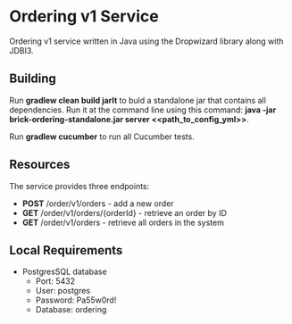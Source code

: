 # Ordering v1 Service

Ordering v1 service written in Java using the Dropwizard library along with JDBI3.

## Building
Run **gradlew clean build jarIt** to buld a standalone jar that contains all dependencies. Run it at the command line using this command: **java -jar brick-ordering-standalone.jar server <<path_to_config_yml>>**.

Run **gradlew cucumber** to run all Cucumber tests.

## Resources
The service provides three endpoints:
* **POST** /order/v1/orders - add a new order
* **GET** /order/v1/orders/{orderId} - retrieve an order by ID
* **GET** /order/v1/orders - retrieve all orders in the system

## Local Requirements

* PostgresSQL database
    * Port: 5432
    * User: postgres
    * Password: Pa55w0rd!
    * Database: ordering
    
 

